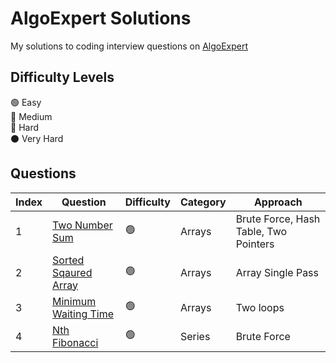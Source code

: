# AlgoExpert Solutions

My solutions to coding interview questions on [AlgoExpert](https://www.algoexpert.io)

## Difficulty Levels

🟢 Easy  
🔵 Medium  
🔴 Hard  
⚫️ Very Hard

## Questions

| Index | Question                                              | Difficulty | Category | Approach                              |
| ----- | ----------------------------------------------------- | ---------- | -------- | ------------------------------------- |
| 1     | [Two Number Sum](/Easy/two-number-sum.md)             | 🟢         | Arrays   | Brute Force, Hash Table, Two Pointers |
| 2     | [Sorted Sqaured Array](/Easy/validate-subsequence.md) | 🟢         | Arrays   | Array Single Pass                     |
| 3     | [Minimum Waiting Time](/Easy/minimum-waiting-time.md) | 🟢         | Arrays   | Two loops                             |
| 4     | [Nth Fibonacci](/Easy/Nth-Fibonacci.md)               | 🟢         | Series   | Brute Force                           |
